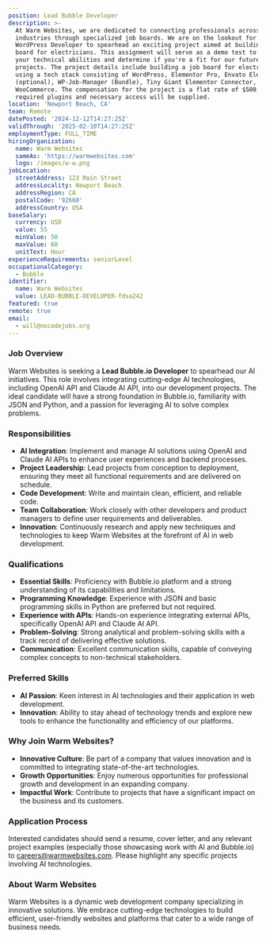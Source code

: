 ```yaml
---
position: Lead Bubble Developer
description: >-
  At Warm Websites, we are dedicated to connecting professionals across various
  industries through specialized job boards. We are on the lookout for a skilled
  WordPress Developer to spearhead an exciting project aimed at building a job
  board for electricians. This assignment will serve as a demo test to evaluate
  your technical abilities and determine if you're a fit for our future
  projects. The project details include building a job board for electricians
  using a tech stack consisting of WordPress, Elementor Pro, Envato Elements Kit
  (optional), WP-Job-Manager (Bundle), Tiny Giant Elementor Connector, and
  WooCommerce. The compensation for the project is a flat rate of $500, and all
  required plugins and necessary access will be supplied.
location: 'Newport Beach, CA'
team: Remote
datePosted: '2024-12-12T14:27:25Z'
validThrough: '2025-02-10T14:27:25Z'
employmentType: FULL_TIME
hiringOrganization:
  name: Warm Websites
  sameAs: 'https://warmwebsites.com'
  logo: /images/w-w.png
jobLocation:
  streetAddress: 123 Main Street
  addressLocality: Newport Beach
  addressRegion: CA
  postalCode: '92660'
  addressCountry: USA
baseSalary:
  currency: USD
  value: 55
  minValue: 50
  maxValue: 60
  unitText: Hour
experienceRequirements: seniorLevel
occupationalCategory:
  - Bubble
identifier:
  name: Warm Websites
  value: LEAD-BUBBLE-DEVELOPER-fdsa242
featured: true
remote: true
email:
  - will@nocodejobs.org
---
```


### Job Overview
Warm Websites is seeking a **Lead Bubble.io Developer** to spearhead our AI initiatives. This role involves integrating cutting-edge AI technologies, including OpenAI API and Claude AI API, into our development projects. The ideal candidate will have a strong foundation in Bubble.io, familiarity with JSON and Python, and a passion for leveraging AI to solve complex problems.

### Responsibilities
- **AI Integration**: Implement and manage AI solutions using OpenAI and Claude AI APIs to enhance user experiences and backend processes.
- **Project Leadership**: Lead projects from conception to deployment, ensuring they meet all functional requirements and are delivered on schedule.
- **Code Development**: Write and maintain clean, efficient, and reliable code.
- **Team Collaboration**: Work closely with other developers and product managers to define user requirements and deliverables.
- **Innovation**: Continuously research and apply new techniques and technologies to keep Warm Websites at the forefront of AI in web development.

### Qualifications
- **Essential Skills**: Proficiency with Bubble.io platform and a strong understanding of its capabilities and limitations.
- **Programming Knowledge**: Experience with JSON and basic programming skills in Python are preferred but not required.
- **Experience with APIs**: Hands-on experience integrating external APIs, specifically OpenAI API and Claude AI API.
- **Problem-Solving**: Strong analytical and problem-solving skills with a track record of delivering effective solutions.
- **Communication**: Excellent communication skills, capable of conveying complex concepts to non-technical stakeholders.

### Preferred Skills
- **AI Passion**: Keen interest in AI technologies and their application in web development.
- **Innovation**: Ability to stay ahead of technology trends and explore new tools to enhance the functionality and efficiency of our platforms.

### Why Join Warm Websites?
- **Innovative Culture**: Be part of a company that values innovation and is committed to integrating state-of-the-art technologies.
- **Growth Opportunities**: Enjoy numerous opportunities for professional growth and development in an expanding company.
- **Impactful Work**: Contribute to projects that have a significant impact on the business and its customers.

### Application Process
Interested candidates should send a resume, cover letter, and any relevant project examples (especially those showcasing work with AI and Bubble.io) to [careers@warmwebsites.com](mailto:careers@warmwebsites.com). Please highlight any specific projects involving AI technologies.

### About Warm Websites
Warm Websites is a dynamic web development company specializing in innovative solutions. We embrace cutting-edge technologies to build efficient, user-friendly websites and platforms that cater to a wide range of business needs.
